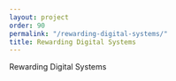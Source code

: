 ```yaml
---
layout: project
order: 90
permalink: "/rewarding-digital-systems/"
title: Rewarding Digital Systems
---
```


Rewarding Digital Systems
